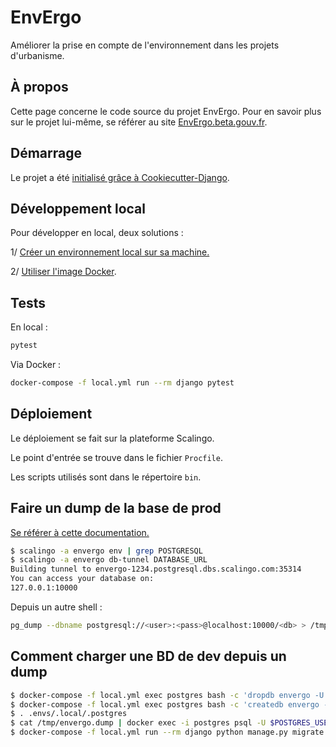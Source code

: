 # EnvErgo

Améliorer la prise en compte de l'environnement dans les projets d'urbanisme.


## À propos

Cette page concerne le code source du projet EnvErgo. Pour en savoir plus sur le
projet lui-même, se référer au site [EnvErgo.beta.gouv.fr](https://envergo.beta.gouv.fr).


## Démarrage

Le projet a été [initialisé grâce à Cookiecutter-Django](https://cookiecutter-django.readthedocs.io/en/latest/).


## Développement local

Pour développer en local, deux solutions :

1/ [Créer un environnement local sur sa machine.](https://cookiecutter-django.readthedocs.io/en/latest/developing-locally.html)

2/ [Utiliser l'image Docker](https://cookiecutter-django.readthedocs.io/en/latest/developing-locally-docker.html).


## Tests

En local :

```bash
pytest
```

Via Docker :

```bash
docker-compose -f local.yml run --rm django pytest
```


## Déploiement

Le déploiement se fait sur la plateforme Scalingo.

Le point d'entrée se trouve dans le fichier `Procfile`.

Les scripts utilisés sont dans le répertoire `bin`.


## Faire un dump de la base de prod

[Se référer à cette documentation.](https://doc.scalingo.com/databases/postgresql/dump-restore)

```bash
$ scalingo -a envergo env | grep POSTGRESQL
$ scalingo -a envergo db-tunnel DATABASE_URL
Building tunnel to envergo-1234.postgresql.dbs.scalingo.com:35314
You can access your database on:
127.0.0.1:10000
```

Depuis un autre shell :

```bash
pg_dump --dbname postgresql://<user>:<pass>@localhost:10000/<db> > /tmp/envergo.dump
```


## Comment charger une BD de dev depuis un dump

```bash
$ docker-compose -f local.yml exec postgres bash -c 'dropdb envergo -U "$POSTGRES_USER" -f'
$ docker-compose -f local.yml exec postgres bash -c 'createdb envergo -U "$POSTGRES_USER" -O "$POSTGRES_USER"'
$ . .envs/.local/.postgres
$ cat /tmp/envergo.dump | docker exec -i postgres psql -U $POSTGRES_USER -d $POSTGRES_DB
$ docker-compose -f local.yml run --rm django python manage.py migrate
```
